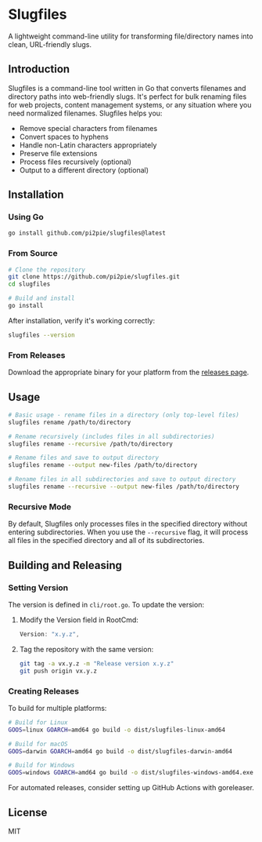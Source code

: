 # Slugfiles

A lightweight command-line utility for transforming file/directory names into clean, URL-friendly slugs.

## Introduction

Slugfiles is a command-line tool written in Go that converts filenames and directory paths into web-friendly slugs. It's perfect for bulk renaming files for web projects, content management systems, or any situation where you need normalized filenames. Slugfiles helps you:

- Remove special characters from filenames
- Convert spaces to hyphens
- Handle non-Latin characters appropriately
- Preserve file extensions
- Process files recursively (optional)
- Output to a different directory (optional)

## Installation

### Using Go

```bash
go install github.com/pi2pie/slugfiles@latest
```

### From Source

```bash
# Clone the repository
git clone https://github.com/pi2pie/slugfiles.git
cd slugfiles

# Build and install
go install
```

After installation, verify it's working correctly:

```bash
slugfiles --version
```

### From Releases

Download the appropriate binary for your platform from the [releases page](https://github.com/pi2pie/slugfiles/releases).

## Usage

```bash
# Basic usage - rename files in a directory (only top-level files)
slugfiles rename /path/to/directory

# Rename recursively (includes files in all subdirectories)
slugfiles rename --recursive /path/to/directory

# Rename files and save to output directory
slugfiles rename --output new-files /path/to/directory

# Rename files in all subdirectories and save to output directory
slugfiles rename --recursive --output new-files /path/to/directory
```

### Recursive Mode

By default, Slugfiles only processes files in the specified directory without entering subdirectories. When you use the `--recursive` flag, it will process all files in the specified directory and all of its subdirectories.

## Building and Releasing

### Setting Version

The version is defined in `cli/root.go`. To update the version:

1. Modify the Version field in RootCmd:
   ```go
   Version: "x.y.z",
   ```

2. Tag the repository with the same version:
   ```bash
   git tag -a vx.y.z -m "Release version x.y.z"
   git push origin vx.y.z
   ```

### Creating Releases

To build for multiple platforms:

```bash
# Build for Linux
GOOS=linux GOARCH=amd64 go build -o dist/slugfiles-linux-amd64

# Build for macOS
GOOS=darwin GOARCH=amd64 go build -o dist/slugfiles-darwin-amd64

# Build for Windows
GOOS=windows GOARCH=amd64 go build -o dist/slugfiles-windows-amd64.exe
```

For automated releases, consider setting up GitHub Actions with goreleaser.

## License

MIT